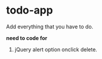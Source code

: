 # todo-app
Add everything that you have to do.

**need to code for**
1. jQuery alert option onclick delete.
